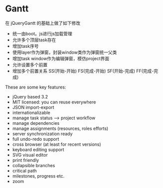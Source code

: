 Gantt
===========

在 jQueryGantt 的基础上做了如下修改
- 统一由boot。js进行js加载管理
- 允许多个顶层task存在
- 增加task序号
- 使用layer作为弹窗，封装window类作为弹窗统一父类
- 增加task window作为编辑弹窗，模仿project界面
- 允许设置多个前置
- 增加多个前置关系 SS(开始-开始) FS(完成-开始) SF(开始-完成) FF(完成-完成)



These are some key features:
* jQuery based 3.2
* MIT licensed: you can reuse everywhere
* JSON import-export
* internationalizable
* manage task status –> project workflow
* manage dependencies
* manage assignments (resources, roles efforts)
* server synchronization ready
* full undo-redo support
* cross browser (at least for recent versions)
* keyboard editing support
* SVG visual editor
* print friendly
* collapsible branches
* critical path
* milestones, progress etc.
* zoom




